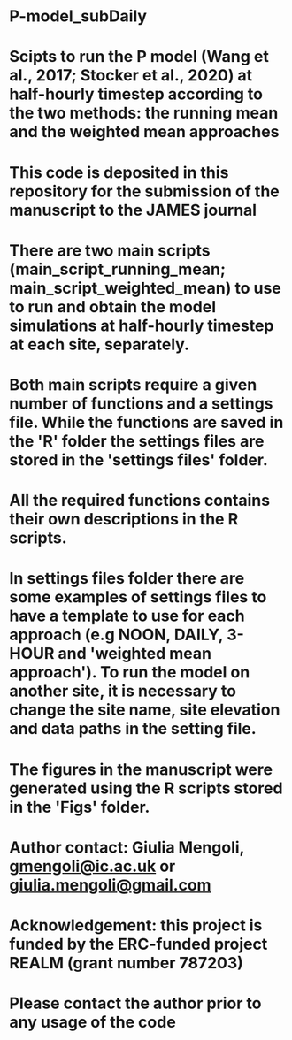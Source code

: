 # P-model_subDaily
# Scipts to run the P model (Wang et al., 2017; Stocker et al., 2020) at half-hourly timestep according to the two methods: the running mean and the weighted mean approaches
# This code is deposited in this repository for the submission of the manuscript to the JAMES journal

# There are two main scripts (main_script_running_mean; main_script_weighted_mean) to use to run and obtain the model simulations at half-hourly timestep at each site, separately.
# Both main scripts require a given number of functions and a settings file. While the functions are saved in the 'R' folder the settings files are stored in the 'settings files' folder.

# All the required functions contains their own descriptions in the R scripts.

# In settings files folder there are some examples of settings files to have a template to use for each approach (e.g NOON, DAILY, 3-HOUR and 'weighted mean approach'). To run the model on another site, it is necessary to change the site name, site elevation and data paths in the setting file.

# The figures in the manuscript were generated using the R scripts stored in the 'Figs' folder.

# Author contact: Giulia Mengoli, gmengoli@ic.ac.uk or giulia.mengoli@gmail.com
# Acknowledgement: this project is funded by the ERC-funded project REALM (grant number 787203)

# Please contact the author prior to any usage of the code
